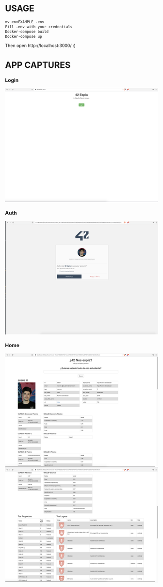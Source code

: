# USAGE

```shell
mv envEXAMPLE .env
Fill .env with your credentials
Docker-compose build
Docker-compose up
```
Then open http://localhost:3000/ :)
# APP CAPTURES
### Login
![Login](https://github.com/InigoRomero/42ItTest/blob/main/rubyOn/captures/Login.png)
### Auth
![auth](https://github.com/InigoRomero/42ItTest/blob/main/rubyOn/captures/auth.png)
### Home
![home](https://github.com/InigoRomero/42ItTest/blob/main/rubyOn/captures/home.png)
![home2](https://github.com/InigoRomero/42ItTest/blob/main/rubyOn/captures/Home2.png)
